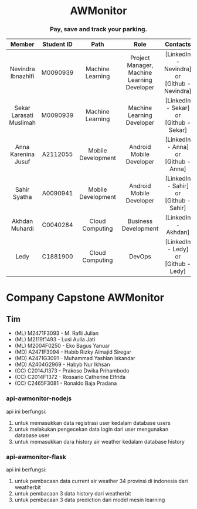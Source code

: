 <p align="center">
  <h1 align="center">AWMonitor</h1>
  <h3 align="center">Pay, save and track your parking. </h3>

</p>


|         Member              | Student ID |        Path        |                Role                        |                                                  Contacts                                                  |
| :--------------------:      | :--------: | :----------------: | :----------------------------------------: | :--------------------------------------------------------------------------------------------------------: |
|   Nevindra Ibnazhifi        |  M0090939  |  Machine Learning  | Project Manager, Machine Learning Developer|  [LinkedIn - Nevindra] or [Github - Nevindra]        |
|   Sekar Larasati Muslimah   |  M0090939  |  Machine Learning  |         Machine Learning Developer         |     [LinkedIn - Sekar] or [Github - Sekar]     |
|  Anna Karenina Jusuf        |  A2112055  | Mobile Development |              Android Mobile Developer      | [LinkedIn - Anna] or [Github - Anna] |
|  Sahir Syatha               |  A0090941  | Mobile Development |              Android Mobile Developer      | [LinkedIn - Sahir] or [Github - Sahir] |
|     Akhdan Muhardi          |  C0040284  |  Cloud Computing   |            Business Development            | [LinkedIn - Akhdan] |
|          Ledy               |  C1881900  |  Cloud Computing   |                   DevOps                   |     [LinkedIn - Ledy] or [Github - Ledy]     |


# Company Capstone AWMonitor

## Tim

- (ML) M2471F3093 - M. Rafli Julian
- (ML) M2119f1493 - Lusi Aulia Jati
- (ML) M2004F0250 - Eko Bagus Yanuar
- (MD) A2471F3094 - Habib Rizky Almajid Siregar
- (MD) A2471G3091 - Muhammad Yashlan Iskandar
- (MD) A2404G2969 - Habyb Nur Ikhsan
- (CC) C2014J1373 - Prakoso Dwika Prihambodo
- (CC) C2014F1372 - Rossario Catherine Elfrida
- (CC) C2465F3081 - Ronaldo Baja Pradana

### api-awmonitor-nodejs

api ini berfungsi:

1. untuk memasukkan data registrasi user kedalam database users
2. untuk melakukan pengecekan data login dari user mengunakan database user
3.  untuk memasukkan dara history air weather kedalam database history

### api-awmonitor-flask

api ini berfungsi:

1. untuk pembacaan data current air weather 34 provinsi di indonesia dari weatherbit
2. untuk pembacaan 3 data history dari weatherbit
3. untuk pembacaan 3 data prediction dari model mesin learning
